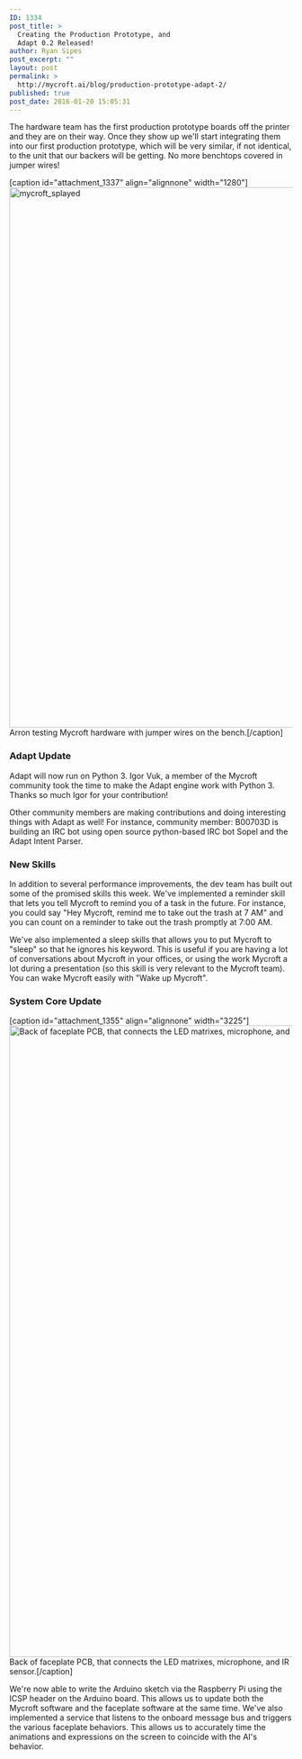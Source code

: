 ```yaml
---
ID: 1334
post_title: >
  Creating the Production Prototype, and
  Adapt 0.2 Released!
author: Ryan Sipes
post_excerpt: ""
layout: post
permalink: >
  http://mycroft.ai/blog/production-prototype-adapt-2/
published: true
post_date: 2016-01-20 15:05:31
---
```

The hardware team has the first production prototype boards off the printer and they are on their way. Once they show up we'll start integrating them into our first production prototype, which will be very similar, if not identical, to the unit that our backers will be getting. No more benchtops covered in jumper wires!

[caption id="attachment_1337" align="alignnone" width="1280"]<img class="alignnone size-full wp-image-1337" src="https://mycroft.ai/wp-content/uploads/2016/01/mycroft_splayed.jpg" alt="mycroft_splayed" width="1280" height="960" /> Arron testing Mycroft hardware with jumper wires on the bench.[/caption]
<h3>Adapt Update</h3>
Adapt will now run on Python 3. Igor Vuk, a member of the Mycroft community took the time to make the Adapt engine work with Python 3. Thanks so much Igor for your contribution!

Other community members are making contributions and doing interesting things with Adapt as well! For instance, community member: B00703D is building an IRC bot using open source python-based IRC bot Sopel and the Adapt Intent Parser.
<h3>New Skills</h3>
In addition to several performance improvements, the dev team has built out some of the promised skills this week. We've implemented a reminder skill that lets you tell Mycroft to remind you of a task in the future. For instance, you could say "Hey Mycroft, remind me to take out the trash at 7 AM" and you can count on a reminder to take out the trash promptly at 7:00 AM.

We've also implemented a sleep skills that allows you to put Mycroft to "sleep" so that he ignores his keyword. This is useful if you are having a lot of conversations about Mycroft in your offices, or using the work Mycroft a lot during a presentation (so this skill is very relevant to the Mycroft team). You can wake Mycroft easily with "Wake up Mycroft".
<h3>System Core Update</h3>
[caption id="attachment_1355" align="alignnone" width="3225"]<img class="alignnone size-full wp-image-1355" src="https://mycroft.ai/wp-content/uploads/2016/01/front_back.png" alt="Back of faceplate PCB, that connects the LED matrixes, microphone, and IR sensor." width="3225" height="1122" /> Back of faceplate PCB, that connects the LED matrixes, microphone, and IR sensor.[/caption]

We're now able to write the Arduino sketch via the Raspberry Pi using the ICSP header on the Arduino board. This allows us to update both the Mycroft software and the faceplate software at the same time. We've also implemented a service that listens to the onboard message bus and triggers the various faceplate behaviors. This allows us to accurately time the animations and expressions on the screen to coincide with the AI's behavior.